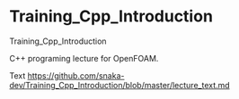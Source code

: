 # Training_Cpp_Introduction
Training_Cpp_Introduction

C++ programing lecture for OpenFOAM.

Text
https://github.com/snaka-dev/Training_Cpp_Introduction/blob/master/lecture_text.md
